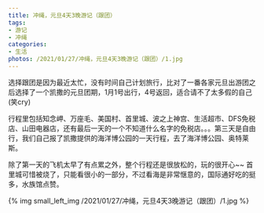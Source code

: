 ```yaml
---
title: 冲绳，元旦4天3晚游记（跟团）
tags:
- 游记
- 冲绳
categories:
- 生活
photos: /2021/01/27/冲绳，元旦4天3晚游记（跟团）/1.jpg
---
```


选择跟团是因为最近太忙，没有时间自己计划旅行，比对了一番各家元旦出游团之后选择了一个凯撒的元旦团期，1月1号出行，4号返回，适合请不了太多假的自己(笑cry)

行程里包括知念岬、万座毛、美国村、首里城、波之上神宫、生活超市、DFS免税店、山田电器店，还有最后一天的一个不知道什么名字的免税店。。。第三天是自由行，我们自己报了凯撒提供的海洋博公园的一天行程，去了海洋博公园、奥特莱斯。

除了第一天的飞机太早了有点累之外，整个行程还是很放松的，玩的很开心~~ 首里城可惜被烧了，只能看很小的一部分，不过看海是非常惬意的，国际通好吃的挺多，水族馆点赞。

{% img small_left_img /2021/01/27/冲绳，元旦4天3晚游记（跟团）/1.jpg %}